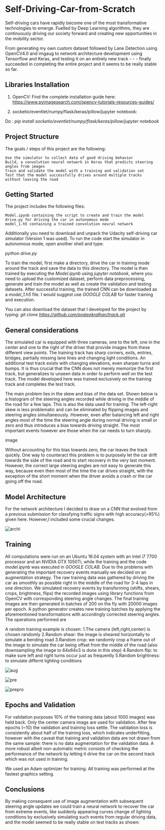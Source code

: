 # Self-Driving-Car-from-Scratch
Self-driving cars have rapidly become one of the most transformative technologies to emerge. Fuelled by Deep Learning algorithms, they are continuously driving our society forward and creating new opportunities in the mobility sector.

From generating my own custom dataset followed by Lane Detection using OpenCV4.0 and imgaug to network architecture development using Tensorflow and Keras, and testing it on an entirely new track - - - finally succeeded in completing the entire project and it seems to be really stable so far. 

## Libraries Installation
1. OpenCV:
Find the complete installation guide here: https://www.pyimagesearch.com/opencv-tutorials-resources-guides/

2. socketio/eventlet/numpy/flask/keras/pillow/jupyter notebook:

Do : _pip install socketio/eventlet/numpy/flask/keras/pillow/jupyter notebook_

## Project Structure

The goals / steps of this project are the following:

    Use the simulator to collect data of good driving behavior
    Build, a convolution neural network in Keras that predicts steering angles from images
    Train and validate the model with a training and validation set
    Test that the model successfully drives around multiple tracks  without leaving the road
    
## Getting Started

The project includes the following files:

    Model.ipynb containing the script to create and train the model
    drive.py for driving the car in autonomous mode
    model_1.h5 containing a trained convolution neural network
    
Additionally you need to download and unpack the Udacity self-driving car simulator (Version 1 was used). To run the code start the simulator in autonomous mode, open another shell and type:

_python drive.py_

To train the model, first make a directory, drive the car in training mode around the track and save the data to this directory. The model is then trained by executing the _Model.ipynb_ using _jupyter notebook_, where you need to upload the customized dataset, perform data preprocessing, generate and train the model as well as create the validation and testing datasets. After successful training, the trained CNN can be downloaded as a _model_1.h5_ file.
I would suggest use _GOOGLE COLAB_ for faster training and execution.

You can also download the dataset that I developed for the project by typing: _git clone https://github.com/prateekralhan/track.git_

## General considerations

The simulated car is equipped with three cameras, one to the left, one in the center and one to the right of the driver that provide images from these different view points. The training track has sharp corners, exits, entries, bridges, partially missing lane lines and changing light conditions. An additional test track exists with changing elevations, even sharper turns and bumps. It is thus crucial that the CNN does not merely memorize the first track, but generalizes to unseen data in order to perform well on the test track. The model developed here was trained exclusively on the training track and completes the test track.

The main problem lies in the skew and bias of the data set. Shown below is a histogram of the steering angles recorded while driving in the middle of the road for a few laps. This is also the data used for training. The left-right skew is less problematic and can be eliminated by flipping images and steering angles simultaneously. However, even after balancing left and right angles most of the time the steering angle during normal driving is small or zero and thus introduces a bias towards driving straight. The most important events however are those when the car needs to turn sharply.

image

Without accounting for this bias towards zero, the car leaves the track quickly. One way to counteract this problem is to purposely let the car drift towards the side of the road and to start recovery in the very last moment. However, the correct large steering angles are not easy to generate this way, because even then most of the time the car drives straight, with the exception of the short moment when the driver avoids a crash or the car going off the road.

## Model Architecture

For the network architecture I decided to draw on a CNN that evolved from a previous submission for classfying traffic signs with high accuracy(>95%) given here. 
However,I included some crucial changes.

![archi](https://user-images.githubusercontent.com/29462447/50538200-dac4ba00-0b91-11e9-9bd6-c487c77cb1fd.png)

## Training

All computations were run on an Ubuntu 16.04 system with an Intel i7 7700 processor and an NVIDIA GTX 1050Ti, while the training and the code _model.ipynb_ was executed in _GOOGLE COLAB_.
Due to the problems with generating the important recovery events manually we decided on an augmentation strategy. The raw training data was gathered by driving the car as smoothly as possible right in the middle of the road for 3-4 laps in one direction. We simulated recovery events by transforming (shifts, shears, crops, brightness, flips) the recorded images using library functions from OpenCV with corresponding steering angle changes. The final training images are then generated in batches of 200 on the fly with 20000 images per epoch. A python generator creates new training batches by applying the aforementioned transformations with accordingly corrected steering angles. The operations performed are

A random training example is chosen:
    1.The camera (left,right,center) is chosen randomly
    2.Random shear: the image is sheared horizontally to simulate a bending road
    3.Random crop: we randomly crop a frame out of the image to simulate the car being offset from the middle of the road (also     downsampling the image to 64x64x3 is done in this step)
    4.Random flip: to make sure left and right turns occur just as frequently
    5.Random brightness: to simulate differnt lighting conditions

![aug](https://user-images.githubusercontent.com/29462447/50538216-3f801480-0b92-11e9-9be2-2c40fa2ae36f.png)

![pre](https://user-images.githubusercontent.com/29462447/50538220-44dd5f00-0b92-11e9-8f9c-60458c01ff5e.png)

![prepro](https://user-images.githubusercontent.com/29462447/50538221-4870e600-0b92-11e9-88d6-21f7ee8cf3f6.png)
    
## Epochs and Validation

For validation purposes 10% of the training data (about 1000 images) was held back. Only the center camera imags are used for validation. After few epochs (~10) the validation and training loss settle. The validation loss is consistently about half of the training loss, which indicates underfitting, however with the caveat that training and validation data are not drawn from the same sample: there is no data augmentation for the validation data. A more robust albeit non-automatic metric consists of checking the performance of the network by letting it drive the car on the second track which was not used in training.

We used an Adam optimizer for training. All training was performed at the fastest graphics setting.



## Conclusions

By making consequent use of image augmentation with subsequent steering angle updates we could train a neural network to recover the car from extreme events, like suddenly appearing curves change of lighting conditions by exclusively simulating such events from regular driving data, and the model seemed to be really stable on test tracks as shown:

